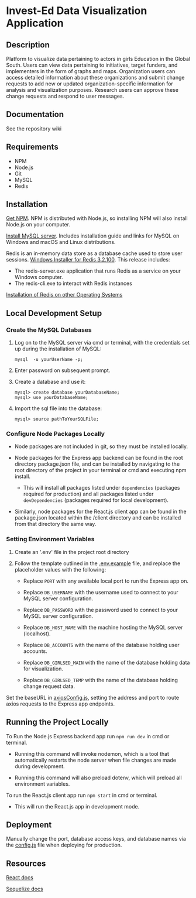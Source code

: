 # Invest-Ed Data Visualization Application

## Description

Platform to visualize data pertaining to actors in girls Education in the Global South. Users can view data pertaining to initiatives, target funders, and implementers in the form of graphs and maps. Organization users can access detailed information about these organizations and submit change requests to add new or updated organization-specific information for analysis and visualization purposes. Research users can approve these change requests and respond to user messages.

## Documentation
See the repository wiki

## Requirements
- NPM
- Node.js
- Git
- MySQL
- Redis

## Installation

[Get NPM](https://www.npmjs.com/get-npm). NPM is distributed with Node.js, so installing NPM will also install Node.js on your computer.

[Install MySQL server](https://www.mysqltutorial.org/install-mysql/). Includes installation guide and links for MySQL on Windows and macOS and Linux distributions.

Redis is an in-memory data store as a database cache used to store user sessions. [Windows Installer for Redis 3.2.100](https://github.com/microsoftarchive/redis/releases). This release includes:
- The redis-server.exe application that runs Redis as a service on your Windows computer.
- The redis-cli.exe to interact with Redis instances

[Installation of Redis on other Operating Systems](https://redis.io/)


## Local Development Setup

### Create the MySQL Databases
 
  1. Log on to the MySQL server via cmd or terminal, with the credentials set up during the installation of MySQL:
  
      ```mysql  -u yourUserName -p;```
  
  2. Enter password on subsequent prompt.
  3. Create a database and use it:
  
        ```
        mysql> create database yourDatabaseName;
        mysql> use yourDatabaseName;
        ```
    
  4. Import the sql file into the database:
  
      ```mysql> source pathToYourSQLFile;```

### Configure Node Packages Locally
- Node packages are not included in git, so they must be installed locally.
- Node packages for the Express app backend can be found in the root directory package.json file, and can be installed by navigating to the root directory of the project in your terminal or cmd and executing npm install.
  - This will install all packages listed under ```dependencies``` (packages required for production) and all packages listed under ```devDependencies``` (packages required for local development).
			
- Similarly, node packages for the React.js client app can be found in the package.json located within the /client directory and can be installed from that directory the same way.
	
### Setting Environment Variables
  1. Create an '.env' file in the project root directory
  2. Follow the template outlined in the [.env.example](https://github.com/condevcx3/Invest-Ed/blob/master/.env.example) file, and replace the placeholder values with the following:
		
      - Replace ```PORT``` with any available local port to run the Express app on.
			 
      - Replace ```DB_USERNAME``` with the username used to connect to your MySQL server configuration.
       
      - Replace `DB_PASSWORD` with the password used to connect to your MySQL server configuration.
   
      - Replace `DB_HOST_NAME` with the machine hosting the MySQL server (localhost).
			 
      - Replace `DB_ACCOUNTS` with the name of the database holding user accounts.
			 
      - Replace `DB_GIRLSED_MAIN` with the name of the database holding data for visualization.
			 
      - Replace `DB_GIRLSED_TEMP` with the name of the database holding change request data.
			
      
      
Set the baseURL in [axiosConfig.js](https://github.com/condevcx3/Invest-Ed/blob/master/client/src/axios/axiosConfig.js), setting the address and port to route axios requests to the Express app endpoints.
			
			
## Running the Project Locally

To Run the Node.js Express backend app run ```npm run dev``` in cmd or terminal.
		
- Running this command will invoke nodemon, which is a tool that automatically restarts the node server when file changes are made during development. 
		
- Running this command will also preload dotenv, which will preload all environment variables.
		
		
		
To run the React.js client app run ```npm start``` in cmd or terminal. 
		
  - This will run the React.js app in development mode.
		
		
## Deployment

Manually change the port, database access keys, and database names via the [config.js](https://github.com/condevcx3/Invest-Ed/blob/master/config.js) file when deploying for production.


## Resources

[React docs](https://reactjs.org/docs/getting-started.html)

[Sequelize docs](https://sequelize.org/)
